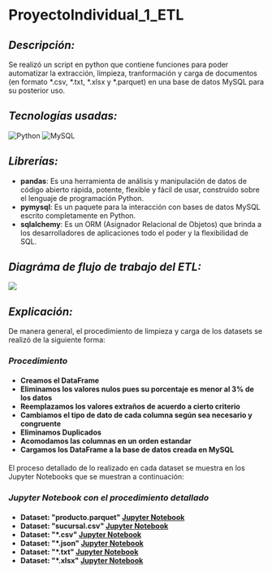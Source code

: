# ProyectoIndividual_1_ETL

## _Descripción:_
Se realizó un script en python que contiene funciones para poder automatizar la extracción, limpieza, tranformación y carga de documentos (en formato *.csv, *.txt, *.xlsx y *.parquet) en una base de datos MySQL para su posterior uso.

## _Tecnologías usadas:_
![Python](https://img.shields.io/badge/Python-FFD43B?style=for-the-badge&logo=python&logoColor=blue)
![MySQL](https://img.shields.io/badge/MySQL-005C84?style=for-the-badge&logo=mysql&logoColor=white)

## _Librerías:_
<ul>
    <li><strong>pandas</strong>: Es una herramienta de análisis y manipulación de datos de código abierto rápida, potente, flexible y fácil de usar, construido sobre el lenguaje de programación Python.</li>
    <li><strong>pymysql</strong>: Es un paquete para la interacción con bases de datos MySQL escrito completamente en Python.</li>
    <li><strong>sqlalchemy</strong>: Es un ORM (Asignador Relacional de Objetos) que brinda a los desarrolladores de aplicaciones todo el poder y la flexibilidad de SQL.</li>
</ul>

## _Diagráma de flujo de trabajo del ETL:_
<img src="/src_appCDT/DDF.png">

## _Explicación:_
De manera general, el procedimiento de limpieza y carga de los datasets se realizó de la siguiente forma:

<h3>
  <i>Procedimiento</i>
  <h4>
    <ul>
      <li><strong>Creamos el DataFrame</strong></li>
      <li><strong>Eliminamos los valores nulos pues su porcentaje es menor al 3% de los datos</strong></li>
      <li><strong>Reemplazamos los valores extraños de acuerdo a cierto criterio</strong></li>
      <li><strong>Cambiamos el tipo de dato de cada columna según sea necesario y congruente</strong></li>
      <li><strong>Eliminamos Duplicados</strong></li>
      <li><strong>Acomodamos las columnas en un orden estandar</strong></li>
      <li><strong>Cargamos los DataFrame a la base de datos creada en MySQL</strong></li>
    </ul>
   <h4>
</h3>

El proceso detallado de lo realizado en cada dataset se muestra en los Jupyter Notebooks que se muestran a continuación:

<h3>
  <i>Jupyter Notebook con el procedimiento detallado</i>
  <h4>
    <ul>
      <li>
        <strong>Dataset: "producto.parquet"</strong>
        <a href="https://github.com/JozCrzBrgn/ProyectoIndividual_1_ETL/blob/main/Producto.ipynb">Jupyter Notebook</a>
      </li>
      <li>
        <strong>Dataset: "sucursal.csv"</strong> 
        <a href="https://github.com/JozCrzBrgn/ColebrookWhite/blob/master/Colebrook-White.ipynb">Jupyter Notebook</a>
      </li>
      <li>
        <strong>Dataset: "*.csv"</strong> 
        <a href="https://github.com/JozCrzBrgn/ColebrookWhite/blob/master/Colebrook-White.ipynb">Jupyter Notebook</a>
      </li>
      <li>
        <strong>Dataset: "*.json"</strong> 
        <a href="https://github.com/JozCrzBrgn/ColebrookWhite/blob/master/Colebrook-White.ipynb">Jupyter Notebook</a>
      </li>
      <li>
        <strong>Dataset: "*.txt"</strong> 
        <a href="https://github.com/JozCrzBrgn/ColebrookWhite/blob/master/Colebrook-White.ipynb">Jupyter Notebook</a>
      </li>
      <li>
        <strong>Dataset: "*.xlsx"</strong> 
        <a href="https://github.com/JozCrzBrgn/ColebrookWhite/blob/master/Colebrook-White.ipynb">Jupyter Notebook</a>
      </li>
    </ul>
   <h4>
</h3>






